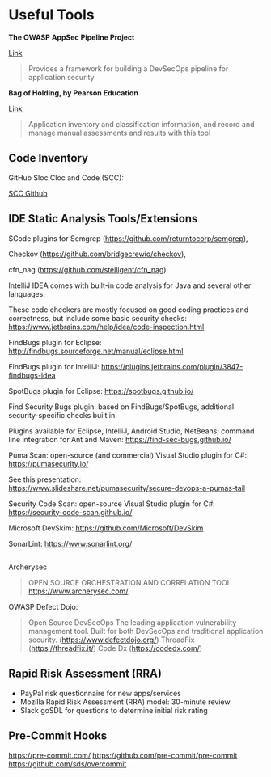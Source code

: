 # Useful Tools  

 **The OWASP AppSec Pipeline Project**  

 [Link](https://owasp.org/www-project-appsec-pipeline/)  

 > Provides a framework for building a DevSecOps pipeline for application security  

  **Bag of Holding, by Pearson Education**  

 [Link](https://github.com/aparsons/bag-of-holding)    

 > Application inventory and classification information, and record and manage manual assessments and results with this tool  

 ## Code Inventory  

 GitHub Sloc Cloc and Code (SCC):  

 [SCC Github](https://github.com/boyter/scc)  

 ## IDE Static Analysis Tools/Extensions  

 SCode plugins for Semgrep (https://github.com/returntocorp/semgrep),   

 Checkov (https://github.com/bridgecrewio/checkov),   

 cfn_nag (https://github.com/stelligent/cfn_nag)  

IntelliJ IDEA comes with built-in code analysis for Java and several other languages.  
 
These code checkers are mostly focused on good coding practices and correctness, but include some basic security checks:  
 https://www.jetbrains.com/help/idea/code-inspection.html

FindBugs plugin for Eclipse: http://findbugs.sourceforge.net/manual/eclipse.html  

FindBugs plugin for IntelliJ: https://plugins.jetbrains.com/plugin/3847-findbugs-idea  

SpotBugs plugin for Eclipse: https://spotbugs.github.io/    

Find Security Bugs plugin: based on FindBugs/SpotBugs, additional security-specific checks built in.  

Plugins available for Eclipse, IntelliJ, Android Studio, NetBeans; command line integration for Ant and Maven: https://find-sec-bugs.github.io/  
 
Puma Scan: open-source (and commercial) Visual Studio plugin for C#: https://pumasecurity.io/  

See this presentation:   
https://www.slideshare.net/pumasecurity/secure-devops-a-pumas-tail  

 Security Code Scan: 
 open-source Visual Studio plugin for C#: https://security-code-scan.github.io/  

 Microsoft DevSkim: https://github.com/Microsoft/DevSkim  

 SonarLint: https://www.sonarlint.org/  


## 
Archerysec
> OPEN SOURCE ORCHESTRATION AND CORRELATION TOOL  
https://www.archerysec.com/  

OWASP Defect Dojo:
> Open Source DevSecOps
The leading application vulnerability management tool.
Built for both DevSecOps and traditional application security.
 (https://www.defectdojo.org/)
ThreadFix (https://threadfix.it/)
Code Dx (https://codedx.com/)



## Rapid Risk Assessment (RRA)  

- PayPal risk questionnaire for new apps/services  
- Mozilla Rapid Risk Assessment (RRA) model: 30-minute review  
- Slack goSDL for questions to determine initial risk rating  

## Pre-Commit Hooks

https://pre-commit.com/
https://github.com/pre-commit/pre-commit
https://github.com/sds/overcommit


